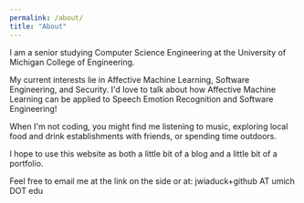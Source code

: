 ```yaml
---
permalink: /about/
title: "About"
---
```


I am a senior studying Computer Science Engineering at the University of Michigan College of Engineering.

My current interests lie in Affective Machine Learning, Software Engineering, and Security.
I'd love to talk about how Affective Machine Learning can be applied to Speech Emotion Recognition and Software Engineering!

When I'm not coding, you might find me listening to music, exploring local food and drink establishments with friends, or spending time outdoors.

I hope to use this website as both a little bit of a blog and a little bit of a portfolio.

Feel free to email me at the link on the side or at: jwiaduck+github AT umich DOT edu